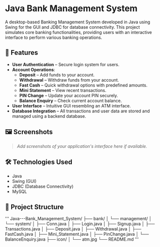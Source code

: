 # Java Bank Management System

A desktop-based Banking Management System developed in Java using Swing for the GUI and JDBC for database connectivity. This project simulates core banking functionalities, providing users with an interactive interface to perform various banking operations.

## 🧰 Features

- **User Authentication** – Secure login system for users.
- **Account Operations**:
  - **Deposit** – Add funds to your account.
  - **Withdrawal** – Withdraw funds from your account.
  - **Fast Cash** – Quick withdrawal options with predefined amounts.
  - **Mini Statement** – View recent transactions.
  - **PIN Change** – Update your account PIN securely.
  - **Balance Enquiry** – Check current account balance.
- **User Interface** – Intuitive GUI resembling an ATM interface.
- **Database Integration** – All transactions and user data are stored and managed using a backend database.

## 🖼️ Screenshots

> *Add screenshots of your application's interface here if available.*

## 🛠️ Technologies Used

- Java
- Swing (GUI)
- JDBC (Database Connectivity)
- MySQL

## 📁 Project Structure
'''
Java---Bank_Management_System/
├── bank/
│ └── management/
│ └── system/
│ ├── Conn.java
│ ├── Login.java
│ ├── Signup.java
│ ├── Transactions.java
│ ├── Deposit.java
│ ├── Withdrawal.java
│ ├── FastCash.java
│ ├── Mini_Statement.java
│ ├── PinChange.java
│ └── BalanceEnquiry.java
├── icon/
│ └── atm.jpg
└── README.md
'''
